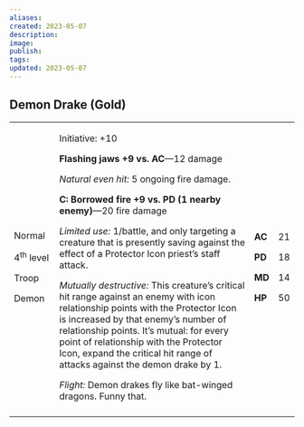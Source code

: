 ```yaml
---
aliases: 
created: 2023-05-07
description: 
image: 
publish: 
tags: 
updated: 2023-05-07
---
```


## Demon Drake (Gold)

<table>
<colgroup>
<col style="width: 16%" />
<col style="width: 72%" />
<col style="width: 5%" />
<col style="width: 5%" />
</colgroup>
<tbody>
<tr class="odd">
<td><p>Normal</p>
<p>4<sup>th</sup> level</p>
<p>Troop</p>
<p>Demon</p></td>
<td><p>Initiative: +10</p>
<p><strong>Flashing jaws +9 vs. AC</strong>—12 damage</p>
<p><em>Natural even hit:</em> 5 ongoing fire damage.</p>
<p><strong>C: Borrowed fire +9 vs. PD (1 nearby enemy)</strong>—20 fire
damage</p>
<p><em>Limited use:</em> 1/battle, and only targeting a creature that is
presently saving against the effect of a Protector Icon priest’s staff
attack.</p>
<p><em>Mutually destructive:</em> This creature’s critical hit range
against an enemy with icon relationship points with the Protector Icon
is increased by that enemy’s number of relationship points. It’s mutual:
for every point of relationship with the Protector Icon, expand the
critical hit range of attacks against the demon drake by 1.</p>
<p><em>Flight:</em> Demon drakes fly like bat-winged dragons. Funny
that.</p></td>
<td><p><strong>AC</strong></p>
<p><strong>PD</strong></p>
<p><strong>MD</strong></p>
<p><strong>HP</strong></p></td>
<td><p>21</p>
<p>18</p>
<p>14</p>
<p>50</p></td>
</tr>
<tr class="even">
<td></td>
<td></td>
<td></td>
<td></td>
</tr>
</tbody>
</table>


